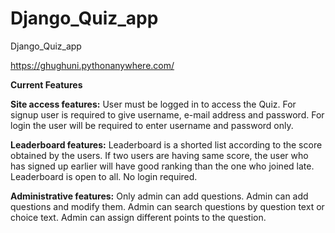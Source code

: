 # Django_Quiz_app
Django_Quiz_app

https://ghughuni.pythonanywhere.com/

**Current Features**

**Site access features:**
User must be logged in to access the Quiz.
For signup user is required to give username, e-mail address and password.
For login the user will be required to enter username and password only.

**Leaderboard features:**
Leaderboard is a shorted list according to the score obtained by the users.
If two users are having same score, the user who has signed up earlier will have good ranking than the one who joined late.
Leaderboard is open to all. No login required.

**Administrative features:**
  Only admin can add questions.
  Admin can add questions and modify them.
  Admin can search questions by question text or choice text.
  Admin can assign different points to the question.
